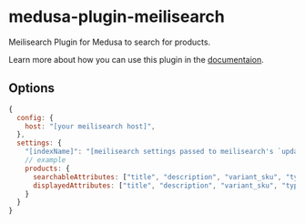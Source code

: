 # medusa-plugin-meilisearch

Meilisearch Plugin for Medusa to search for products.

Learn more about how you can use this plugin in the [documentaion](https://docs.medusajs.com/add-plugins/meilisearch).

## Options

```js
{
  config: {
    host: "[your meilisearch host]",
  },
  settings: {
    "[indexName]": "[meilisearch settings passed to meilisearch's `updateSettings()` method]"
    // example
    products: {
      searchableAttributes: ["title", "description", "variant_sku", "type_value"],
      displayedAttributes: ["title", "description", "variant_sku", "type_value"],
    }
  }
}
```
